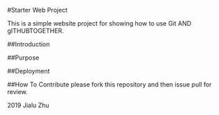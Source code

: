 #Starter Web Project

This is a simple website project for showing how to use Git AND gITHUBTOGETHER.

##Introduction

##Purpose

##Deployment

##How To Contribute
please fork this repository and then issue pull for review.

2019 Jialu Zhu